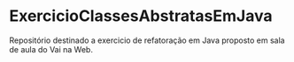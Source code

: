 # ExercicioClassesAbstratasEmJava
Repositório destinado a exercicio de refatoração em Java proposto em sala de aula do Vai na Web.
